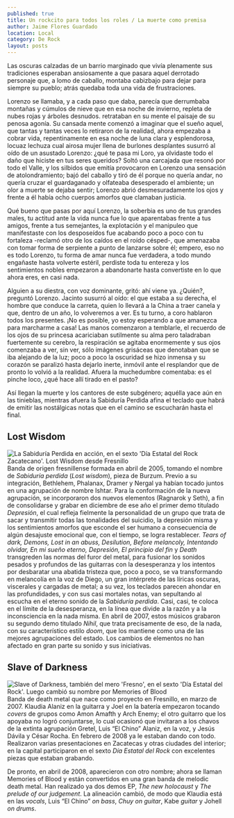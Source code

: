```yaml
---
published: true
title: Un rockcito para todos los roles / La muerte como premisa
author: Jaime Flores Guardado
location: Local
category: De Rock
layout: posts
---
```


Las oscuras calzadas de un barrio marginado que vivía plenamente sus tradiciones esperaban ansiosamente a que pasara aquel derrotado personaje que, a lomo de caballo, montaba cabizbajo para dejar para siempre su pueblo; atrás quedaba toda una vida de frustraciones. 

Lorenzo se llamaba, y a cada paso que daba, parecía que derrumbaba montañas y cúmulos de nieve que en esa noche de invierno, repleta de nubes rojas y árboles desnudos. retrataban en su mente el paisaje de su penosa agonía. Su cansada mente comenzó a imaginar que el sueño aquel, que tantas y tantas veces lo retiraron de la realidad, ahora empezaba a cobrar vida, repentinamente en esa noche de luna clara y esplendorosa, locuaz lechuza cual airosa mujer llena de burlones desplantes susurró al oído de un asustado Lorenzo: ¿qué te pasa mi Loro, ya olvidaste todo el daño que hiciste en tus seres queridos? Soltó una carcajada que resonó por todo el Valle, y los silbidos que emitía provocaron en Lorenzo una sensación de atolondramiento; bajó del caballo y tiró de él porque no quería andar, no quería cruzar el guardaganado y olfateaba desesperado el ambiente; un olor a muerte se dejaba sentir; Lorenzo abrió desmesuradamente los ojos y frente a él había ocho cuerpos amorfos que clamaban justicia.

Qué bueno que pasas por aquí Lorenzo, la soberbia es uno de tus grandes males, tu actitud ante la vida nunca fue lo que aparentabas frente a tus amigos, frente a tus semejantes, la explotación y el manipuleo que manifestaste con los desposeídos fue acabando poco a poco con tu fortaleza -reclamó otro de los caídos en el roído césped-, que amenazaba con tomar forma de serpiente a punto de lanzarse sobre él; empero, eso no es todo Lorenzo, tu forma de amar nunca fue verdadera, a todo mundo engañaste hasta volverte estéril, perdiste toda tu entereza y los sentimientos nobles empezaron a abandonarte hasta convertiste en lo que ahora eres, en casi nada. 

Alguien a su diestra, con voz dominante, gritó: ahí viene ya. ¿Quién?, preguntó Lorenzo. Jacinto susurró al oído: el que estaba a su derecha, el hombre que conduce la carreta, quien lo llevará a la China a traer canela y que, dentro de un año, lo volveremos a ver. Es tu turno, a coro hablaron todos los presentes. ¡No es posible, yo estoy esperando a que amanezca para marcharme a casa! Las manos comenzaron a temblarle, el recuerdo de los ojos de su princesa acariciaban sutilmente su alma pero taladraban fuertemente su cerebro, la respiración se agitaba enormemente y sus ojos comenzaba a ver, sin ver, sólo imágenes grisáceas que denotaban que se iba alejando de la luz; poco a poco la oscuridad se hizo inmensa y su corazón se paralizó hasta dejarlo inerte, inmóvil ante el resplandor que de pronto lo volvió a la realidad. Afuera la muchedumbre comentaba: es el pinche loco, ¿qué hace allí tirado en el pasto?

Así llegan la muerte y los cantores de este subgénero; aquélla yace aún en las tinieblas, mientras afuera la Sabiduría Perdida afina el teclado que habrá de emitir las nostálgicas notas que en el camino se escucharán hasta el final. 



## **Lost Wisdom**


![La Sabiduría Perdida en acción, en el sexto 'Día Estatal del Rock Zacatecano'. Lost Wisdom desde Fresnillo](http://i.imgur.com/E5D1Ajim.jpg)Banda de origen fresnillense formada en abril de 2005, tomando el nombre de _Sabiduría perdida_ (_Lost wisdom_), pieza de Burzum. Previo a su integración, Bethlehem, Phalanax, Dramer y Nergal ya habían tocado juntos en una agrupación de nombre Ishtar. Para la conformación de la nueva agrupación, se incorporaron dos nuevos elementos (Ragnarok y Seth), a fin de consolidarse y grabar en diciembre de ese año el primer demo titulado _Depresión_, el cual refleja fielmente la personalidad de un grupo que trata de sacar y transmitir todas las tonalidades del suicidio, la depresión misma y los sentimientos amorfos que esconde el ser humano a consecuencia de algún desajuste emocional que, con el tiempo, se logra restablecer. _Tears of dark, Demons, Lost in an abuss, Desilution, Before melancoly, Intentando olvidar, En mi sueño eterno, Depresión, El principio del fin_ y _Death_ transgreden las normas del furor del metal, para fusionar los sonidos pesados y profundos de las guitarras con la desesperanza y los intentos por desbaratar una abatida tristeza que, poco a poco, se va transformando en melancolía en la voz de Diego, un gran intérprete de las líricas oscuras, viscerales y cargadas de metal; a su vez, los teclados parecen ahondar en las profundidades, y con sus casi mortales notas, van sepultando al escucha en el eterno sonido de la _Sabiduría perdida_. Casi, casi, te coloca en el límite de la desesperanza, en la línea que divide a la razón y a la inconsciencia en la nada misma. En abril de 2007, estos músicos grabaron su segundo demo titulado _Nihil_, que trata precisamente de eso, de la nada, con su característico estilo _doom_,  que los mantiene como una de las mejores agrupaciones del estado. Los cambios de elementos no han afectado en gran parte su sonido y sus iniciativas.          


## **Slave of Darkness**


![Slave of Darkness, también del mero 'Fresno', en el sexto 'Día Estatal del Rock'. Luego cambió su nombre por Memories of Blood](http://i.imgur.com/ACwSlFem.jpg)Banda de death metal que nace como proyecto en Fresnillo, en marzo de 2007. Klaudia Alaniz en la guitarra y Joel en la batería empezaron tocando _covers_ de grupos como Amon Amafth y Arch Enemy; el otro guitarro que los apoyaba no logró conjuntarse, lo cual ocasionó que invitaran a los chavos de la extinta agrupación Gretel, Luis “El Chino” Alaniz, en la voz, y Jesús Dávila y César Rocha. En febrero de 2008 ya le estaban dando con todo. Realizaron varias presentaciones en Zacatecas y otras ciudades del interior; en la capital participaron en el sexto _Día Estatal del Rock_ con excelentes piezas que estaban grabando. 

De pronto, en abril de 2008, aparecieron con otro nombre; ahora se llaman Memories of Blood y están convertidos en una gran banda de melodic death metal. Han realizado ya dos demos EP, _The new holocaust_ y _The prelude of our judgement_. La alineación cambió, de modo que Klaudia está en las _vocals_, Luis “El Chino” _on bass_, _Chuy on guitar_, Kabe _guitar_ y Johell _on drums_.
